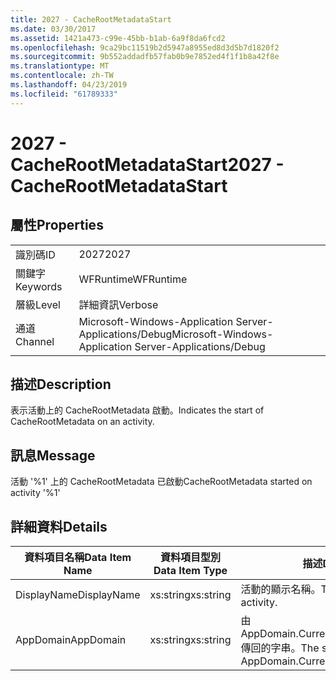 ```yaml
---
title: 2027 - CacheRootMetadataStart
ms.date: 03/30/2017
ms.assetid: 1421a473-c99e-45bb-b1ab-6a9f8da6fcd2
ms.openlocfilehash: 9ca29bc11519b2d5947a8955ed8d3d5b7d1820f2
ms.sourcegitcommit: 9b552addadfb57fab0b9e7852ed4f1f1b8a42f8e
ms.translationtype: MT
ms.contentlocale: zh-TW
ms.lasthandoff: 04/23/2019
ms.locfileid: "61789333"
---
```

# <a name="2027---cacherootmetadatastart"></a><span data-ttu-id="4ea61-102">2027 - CacheRootMetadataStart</span><span class="sxs-lookup"><span data-stu-id="4ea61-102">2027 - CacheRootMetadataStart</span></span>
## <a name="properties"></a><span data-ttu-id="4ea61-103">屬性</span><span class="sxs-lookup"><span data-stu-id="4ea61-103">Properties</span></span>  
  
|||  
|-|-|  
|<span data-ttu-id="4ea61-104">識別碼</span><span class="sxs-lookup"><span data-stu-id="4ea61-104">ID</span></span>|<span data-ttu-id="4ea61-105">2027</span><span class="sxs-lookup"><span data-stu-id="4ea61-105">2027</span></span>|  
|<span data-ttu-id="4ea61-106">關鍵字</span><span class="sxs-lookup"><span data-stu-id="4ea61-106">Keywords</span></span>|<span data-ttu-id="4ea61-107">WFRuntime</span><span class="sxs-lookup"><span data-stu-id="4ea61-107">WFRuntime</span></span>|  
|<span data-ttu-id="4ea61-108">層級</span><span class="sxs-lookup"><span data-stu-id="4ea61-108">Level</span></span>|<span data-ttu-id="4ea61-109">詳細資訊</span><span class="sxs-lookup"><span data-stu-id="4ea61-109">Verbose</span></span>|  
|<span data-ttu-id="4ea61-110">通道</span><span class="sxs-lookup"><span data-stu-id="4ea61-110">Channel</span></span>|<span data-ttu-id="4ea61-111">Microsoft-Windows-Application Server-Applications/Debug</span><span class="sxs-lookup"><span data-stu-id="4ea61-111">Microsoft-Windows-Application Server-Applications/Debug</span></span>|  
  
## <a name="description"></a><span data-ttu-id="4ea61-112">描述</span><span class="sxs-lookup"><span data-stu-id="4ea61-112">Description</span></span>  
 <span data-ttu-id="4ea61-113">表示活動上的 CacheRootMetadata 啟動。</span><span class="sxs-lookup"><span data-stu-id="4ea61-113">Indicates the start of CacheRootMetadata on an activity.</span></span>  
  
## <a name="message"></a><span data-ttu-id="4ea61-114">訊息</span><span class="sxs-lookup"><span data-stu-id="4ea61-114">Message</span></span>  
 <span data-ttu-id="4ea61-115">活動 '%1' 上的 CacheRootMetadata 已啟動</span><span class="sxs-lookup"><span data-stu-id="4ea61-115">CacheRootMetadata started on activity '%1'</span></span>  
  
## <a name="details"></a><span data-ttu-id="4ea61-116">詳細資料</span><span class="sxs-lookup"><span data-stu-id="4ea61-116">Details</span></span>  
  
|<span data-ttu-id="4ea61-117">資料項目名稱</span><span class="sxs-lookup"><span data-stu-id="4ea61-117">Data Item Name</span></span>|<span data-ttu-id="4ea61-118">資料項目型別</span><span class="sxs-lookup"><span data-stu-id="4ea61-118">Data Item Type</span></span>|<span data-ttu-id="4ea61-119">描述</span><span class="sxs-lookup"><span data-stu-id="4ea61-119">Description</span></span>|  
|--------------------|--------------------|-----------------|  
|<span data-ttu-id="4ea61-120">DisplayName</span><span class="sxs-lookup"><span data-stu-id="4ea61-120">DisplayName</span></span>|<span data-ttu-id="4ea61-121">xs:string</span><span class="sxs-lookup"><span data-stu-id="4ea61-121">xs:string</span></span>|<span data-ttu-id="4ea61-122">活動的顯示名稱。</span><span class="sxs-lookup"><span data-stu-id="4ea61-122">The display name of the activity.</span></span>|  
|<span data-ttu-id="4ea61-123">AppDomain</span><span class="sxs-lookup"><span data-stu-id="4ea61-123">AppDomain</span></span>|<span data-ttu-id="4ea61-124">xs:string</span><span class="sxs-lookup"><span data-stu-id="4ea61-124">xs:string</span></span>|<span data-ttu-id="4ea61-125">由 AppDomain.CurrentDomain.FriendlyName 傳回的字串。</span><span class="sxs-lookup"><span data-stu-id="4ea61-125">The string returned by AppDomain.CurrentDomain.FriendlyName.</span></span>|
